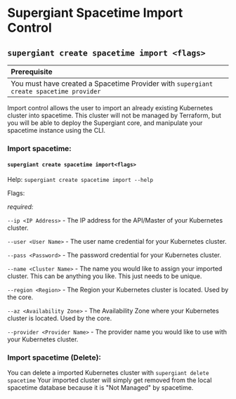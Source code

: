 # Supergiant Spacetime Import Control
## `supergiant create spacetime import <flags>`

| Prerequisite
| :---
| You must have created a Spacetime Provider with `supergiant create spacetime provider`

Import control allows the user to import an already existing Kubernetes cluster into spacetime. This cluster will not be managed by Terraform, but you will be able to deploy the Supergiant core, and manipulate your spacetime instance using the CLI.

### Import spacetime:
#### `supergiant create spacetime import<flags>`

Help: `supergiant create spacetime import --help`

Flags:

*required:*

`--ip <IP Address>` - The IP address for the API/Master of your Kubernetes cluster.

`--user <User Name>` - The user name credential for your Kubernetes cluster.

`--pass <Password>` - The password credential for your Kubernetes cluster.

`--name <Cluster Name>` - The name you would like to assign your imported cluster. This can be anything you like. This just needs to be unique.

`--region <Region>` - The Region your Kubernetes cluster is located. Used by the core.

`--az <Availability Zone>` - The Availability Zone where your Kubernetes cluster is located. Used by the core.

`--provider <Provider Name>` - The provider name you would like to use with your Kubernetes cluster.

### Import spacetime (Delete):
You can delete a imported Kubernetes cluster with `supergiant delete spacetime` Your imported cluster will simply get removed from the local spacetime database because it is "Not Managed" by spacetime.
